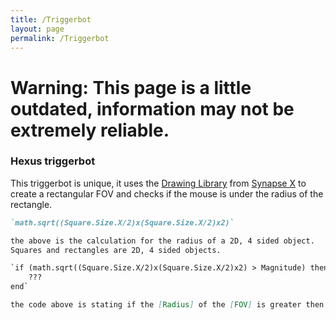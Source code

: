 ```yaml
---
title: /Triggerbot
layout: page
permalink: /Triggerbot
---
```

# Warning: This page is a little outdated, information may not be extremely reliable.


### Hexus triggerbot

This triggerbot is unique, it uses the [Drawing Library](https://x.synapse.to/docs/reference/drawing_lib.html) from [Synapse X](https://x.synapse.to) to create a rectangular FOV
and checks if the mouse is under the radius of the rectangle.

```markdown
`math.sqrt((Square.Size.X/2)x(Square.Size.X/2)x2)`

the above is the calculation for the radius of a 2D, 4 sided object.
Squares and rectangles are 2D, 4 sided objects.

`if (math.sqrt((Square.Size.X/2)x(Square.Size.X/2)x2) > Magnitude) then
    ???
end`

the code above is stating if the [Radius] of the [FOV] is greater then the magnitude between my cursor and the prediction point then it runs the "Mystery code" .
```
